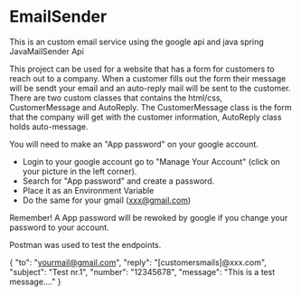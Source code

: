 # EmailSender
This is an custom email service using the google api and java spring JavaMailSender Api

This project can be used for a website that has a form for customers to reach out to a company.
When a customer fills out the form their message will be sendt your email and an auto-reply mail will be sent to the customer.
There are two custom classes that contains the html/css, CustomerMessage and AutoReply.
The CustomerMessage class is the form that the company will get with the customer information, AutoReply class holds auto-message.

You will need to make an "App password" on your google account. 
 - Login to your google account go to "Manage Your Account" (click on your picture in the left corner).
 - Search for "App password" and create a password.
 - Place it as an Environment Variable
 - Do the same for your gmail (xxx@gmail.com)

Remember! A App password will be rewoked by google if you change your password to your account.

Postman was used to test the endpoints.

{
    "to": "yourmail@gmail.com",
    "reply": "[customersmails]@xxx.com",
    "subject": "Test nr.1",
    "number": "12345678",
    "message": "This is a test message...."
}

